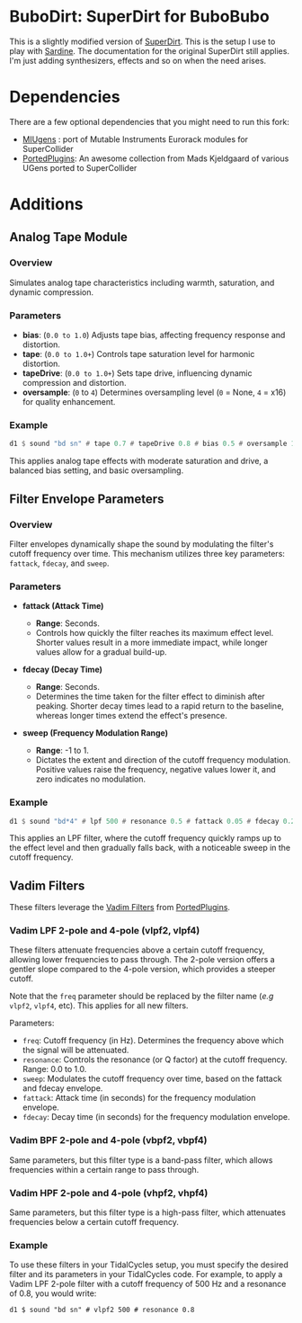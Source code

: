 # BuboDirt: SuperDirt for BuboBubo

This is a slightly modified version of [SuperDirt](https://github.com/musikinformatik/SuperDirt). This is the setup I use to play with [Sardine](https://sardine.raphaelforment.fr). The documentation for the original SuperDirt still applies. I'm just adding synthesizers, effects and so on when the need arises.

# Dependencies

There are a few optional dependencies that you might need to run this fork:
- [MIUgens](https://github.com/v7b1/mi-UGens) : port of Mutable Instruments Eurorack modules for SuperCollider
- [PortedPlugins](https://github.com/madskjeldgaard/portedplugins): An awesome
collection from Mads Kjeldgaard of various UGens ported to SuperCollider

# Additions


## Analog Tape Module

### Overview

Simulates analog tape characteristics including warmth, saturation, and dynamic compression.

### Parameters

- **bias**: (`0.0 to 1.0`) Adjusts tape bias, affecting frequency response and distortion.
- **tape**: (`0.0 to 1.0+`) Controls tape saturation level for harmonic distortion.
- **tapeDrive**: (`0.0 to 1.0+`) Sets tape drive, influencing dynamic compression and distortion.
- **oversample**: (`0` to `4`) Determines oversampling level (`0` = None, `4` = x16) for quality enhancement.

### Example

```haskell
d1 $ sound "bd sn" # tape 0.7 # tapeDrive 0.8 # bias 0.5 # oversample 1
```

This applies analog tape effects with moderate saturation and drive, a balanced bias setting, and basic oversampling.

## Filter Envelope Parameters

### Overview

Filter envelopes dynamically shape the sound by modulating the filter's cutoff frequency over time. This mechanism utilizes three key parameters: `fattack`, `fdecay`, and `sweep`.

### Parameters

- **fattack (Attack Time)**
  - **Range**: Seconds.
  - Controls how quickly the filter reaches its maximum effect level. Shorter values result in a more immediate impact, while longer values allow for a gradual build-up.

- **fdecay (Decay Time)**
  - **Range**: Seconds.
  - Determines the time taken for the filter effect to diminish after peaking. Shorter decay times lead to a rapid return to the baseline, whereas longer times extend the effect's presence.

- **sweep (Frequency Modulation Range)**
  - **Range**: -1 to 1.
  - Dictates the extent and direction of the cutoff frequency modulation. Positive values raise the frequency, negative values lower it, and zero indicates no modulation.

### Example

```haskell
d1 $ sound "bd*4" # lpf 500 # resonance 0.5 # fattack 0.05 # fdecay 0.2 # sweep 0.5
```

This applies an LPF filter, where the cutoff frequency quickly ramps up to the effect level and then gradually falls back, with a noticeable sweep in the cutoff frequency.

## Vadim Filters

These filters leverage the [Vadim Filters](https://www.native-instruments.com/fileadmin/ni_media/downloads/pdf/VAFilterDesign_1.1.1.pdf) from [PortedPlugins](https://github.com/madskjeldgaard/portedplugins).

### Vadim LPF 2-pole and 4-pole (vlpf2, vlpf4)

These filters attenuate frequencies above a certain cutoff frequency, allowing lower frequencies to pass through. The 2-pole version offers a gentler slope compared to the 4-pole version, which provides a steeper cutoff.

Note that the `freq` parameter should be replaced by the filter name (_e.g_
`vlpf2`, `vlpf4`, etc). This applies for all new filters.

Parameters:

- `freq`: Cutoff frequency (in Hz). Determines the frequency above which the signal will be attenuated.
- `resonance`: Controls the resonance (or Q factor) at the cutoff frequency. Range: 0.0 to 1.0.
- `sweep`: Modulates the cutoff frequency over time, based on the fattack and fdecay envelope.
- `fattack`: Attack time (in seconds) for the frequency modulation envelope.
- `fdecay`: Decay time (in seconds) for the frequency modulation envelope.

### Vadim BPF 2-pole and 4-pole (vbpf2, vbpf4)

Same parameters, but this filter type is a band-pass filter, which allows frequencies within a certain range to pass through.

### Vadim HPF 2-pole and 4-pole (vhpf2, vhpf4)

Same parameters, but this filter type is a high-pass filter, which attenuates frequencies below a certain cutoff frequency.

### Example

To use these filters in your TidalCycles setup, you must specify the desired filter and its parameters in your TidalCycles code. For example, to apply a Vadim LPF 2-pole filter with a cutoff frequency of 500 Hz and a resonance of 0.8, you would write:

```
d1 $ sound "bd sn" # vlpf2 500 # resonance 0.8
```
